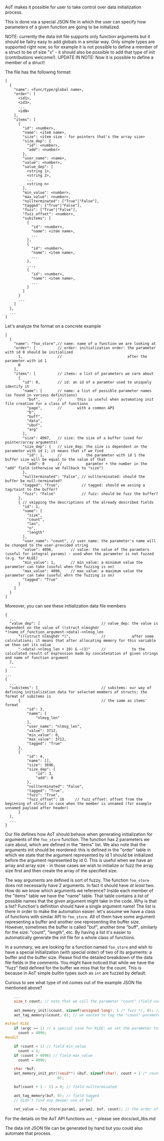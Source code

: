 AoT makes it possible for user to take control over data initialization process.

This is done via a special JSON file in which the user can specify how parameters of a given function are going to be initialized.

NOTE: currently the data init file supports only function arguments but it should be failry easy to add globals in a similar way. Only simple types are supported right now, so for example it is not possible to define a member of a struct to be of size "x" - it should also be possible to add that type of init (contributions welcome!).
UPDATE IN NOTE: Now it is possible to define a member of a struct!


The file has the following format:
```
[
  {
    "name": <func/type/global name>,
    "order": [
      <id1>,
      <id3>,
      ...
      <idN>
    ],
    "items": [
      {
        "id": <number>,
        "name": <item name>,
        "size": <item size - for pointers that's the array size>
        "size_dep": {
          "id": <number>,
          "add": <number>
        },
        "user_name": <name>,
        "value": <number>,
        "value_dep": [
          <string 1>,
          <string 2>,
          ...
          <string n>
        ],
        "min_value": <number>,
        "max_value": <number>,
        "nullterminated": ["True"|"False"],
        "tagged": ["True"|"False"],
        "fuzz": ["True"|"False"],
        "fuzz_offset": <number>,
        "subitems": [
          {
            "id": <number>,
            "name": <item name>,
            ...
          },
          {
            "id": <number>,
            "name": <item name>,
            ...
          },
          ...,
          {
            "id": <number>,
            "name": <item name>,
            ...
          }
        ]
      }
      ...
    ]
  },
  ...
]
```

Let's analyze the format on a concrete example
```
[
  {
    "name": "foo_store",// name: name of a function we are looking at
    "order": [          // order: initialization order: the parameter with id 0 should be initialized 
      1,                //                              after the parameter with id 1
      0
    ],
    "items": [          // items: a list of parameters we care about
      {
        "id": 0,        // id: an id of a paramter used to uniquely identify it
        "name": [       // name: a list of possible parameter names (as found in various definitions)
          "buf",        //       this is useful when automating init file creation for a class of functions 
          "page",       //       with a common API
          "b",
          "buff",
          "data",
          "ubuf",
          "arg"
        ],
        "size": 4097,   // size: the size of a buffer (used for pointer/array arguments)
        "size_dep": {   // size_dep: the size is dependent on the parameter with id 1; it means that if we find
          "id": 1,      //           the parameter with id 1 the buffer size will be equal to the value of that 
          "add": 0      //           paramter + the number in the "add" field (otherwise we fallback to "size")
        },
        "nullterminated": "False", // nullterminated: should the buffer be null-terminated?
        "tagged": "True",          // tagged: should we assing a tag/taint to the buffer?
        "fuzz": "False"            // fuzz: should be fuzz the buffer?
      },
      { // skipping the descriptions of the already described fields
        "id": 1,
        "name": [
          "size",
          "count",
          "len",
          "n",
          "length"
        ],
        "user_name": "count", // user_name: the parameter's name will be changed to the user-provided string
        "value": 4096,        // value: the value of the paramters (useful for integral params) - used when the parameter is not fuzzed (e.g. for KLEE)
        "min_value": 1,       // min_value: a minimum value the parameter can take (useful when the fuzzing is on)
        "max_value": 4096,    // max_value: a maximum value the parameter can take (useful whrn the fuzzing is on)
        "tagged": "True"
      }
    ]
  }
]
```

Moreover, you can see these initialization data file members
```
{
  ...
  "value_dep": [                            // value_dep: the value is dependent on the value of ((struct nlmsghdr *)name_of_function_argument->data)->nlmsg_len
      "(((struct nlmsghdr *)",              //            after some calculations; it means that after allocating memory for this variable we then set its value
      "->data)->nlmsg_len + 19) & ~(3)"     //            to the calculated result of expression made by concatenation of given strings and name of function argument
  ],
  ...
}
...
{
  ...
  "subitems": [                             // subitems: our way of defining initialization data for selected members of structs; the format of subitems is
      {                                     // the same as items' format
          "id": 3,
          "name": [
              "nlmsg_len"
          ],
          "user_name": "nlmsg_len",
          "value": 3712,
          "min_value": 0,
          "max_value": 3712,
          "tagged": "True"
      },
      {
          "id": 4,
          "name": [],
          "size": 3696,
          "size_dep": {
              "id": 3,
              "add": 0
          },
          "nullterminated": "False",
          "tagged": "True",
          "fuzz": "True",
          "fuzz_offset": 16     // fuzz_offset: offset from the beginning of struct in case when the member is unnamed (for example unnamed payload after header)
      }
  ],
  ...
}
```

Our file defines how AoT should behave when generating initialization for arguments of the ```foo_store``` function.
The function has 2 parameters we care about, which are defined in the "items" list. We also note that the arguments init should be reordered: this is defined in the "order" table in which we state that the argument represented by id 1 should be initialized before the argument represented by id 0. This is useful when we have an array and array size - in those cases we wish to initialize or fuzz the array size first and then create the array of the specified size. 

The way arguments are defined is sort of fuzzy. The function ```foo_store``` does not necessarily have 2 arguments. In fact it should have _at least_ two. How do we know which arguments we reference? Inside each member of the "items" table we have the "name" table. That table contains a list of possible names that the given argument might take in the code. Why is that a list? Function's definition should have a single argument name! 
The list is there in order to make the automation easier: let's assume we have a class of functions with similar API to ```foo_store```. All of them have some argument representing a buffer and another one representing the buffer size. However, sometimes the buffer is called "buf", another time "buff", similarly for the size: "count", "length", etc. By having a list it's easier to automatically generate the init file for a whole class of functions. 

In a summary, we are looking for a function named ```foo_store``` and wish to have a special initialization (with special order) of two of its arguments: a buffer and the buffer size. Please find the detailed breakdown of the data file fields in the comments.
You might have noticed that while we have the "fuzz" field defined for the buffer we miss that for the count. This is because in AoT simple builtin types such as ```int``` are fuzzed by default.

Curious to see what type of init comes out of the example JSON file mentioned above?
```c
    ...
    size_t count; // note that we call the parameter "count" (field user_name) and initialize it before "buf" (field order)
 
    aot_memory_init(&count, sizeof(unsigned long), 1 /* fuzz */, 0); // "count" is fuzzed as it's a simple type (size_t is unsigned long)
    aot_tag_memory(&count, 0); // we wanted to tag the "count" parameter (field tagged)

#ifdef KLEE
    if (argc == 1) // a special case for KLEE: we set the parameter to a concrete value (field value)
      count = 4096;
#endif

    if (count < 1) // field min_value
      count = 1;
    if (count > 4096) // field max_value
      count = 4096;

    char *buf;
    aot_memory_init_ptr((void**) &buf, sizeof(char), count + 1 /* count */, 1 /* fuzz */, // please note that we use "count" as the size (field size_dep)
                        0);

    buf[count + 1 - 1] = 0; // field nullterminated

    aot_tag_memory(buf, 0); // field tagged
    // didn't find any deeper use of buf

    ret_value = foo_store(param1, param2, buf, count); // the order of params is different to the order of init
```

For the details on the AoT API functions ```aot_*``` please see docs/aot_libs.md

The data init JSON file can be generated by hand but you could also automate that process.
